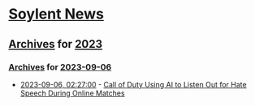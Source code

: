 # [Soylent News](../../../README.md)

## [Archives](../../index.md) for [2023](../index.md)

### [Archives](../../index.md) for [2023-09-06](index.md)

* [2023-09-06, 02:27:00](https://soylentnews.org/article.pl?sid=23/09/05/0056236&from=rss) - [Call of Duty Using AI to Listen Out for Hate Speech During Online Matches](https://soylentnews.org/article.pl?sid=23/09/05/0056236&from=rss)

